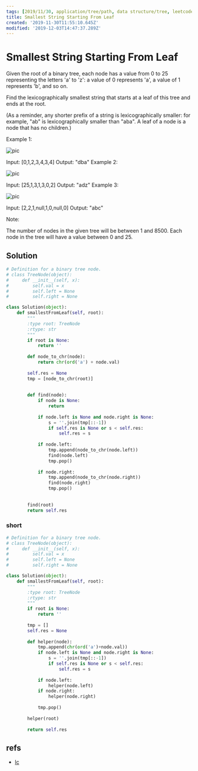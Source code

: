 ```yaml
---
tags: [2019/11/30, application/tree/path, data structure/tree, leetcode/988, method/recursion, method/traversal/dfs]
title: Smallest String Starting From Leaf
created: '2019-11-30T11:55:10.645Z'
modified: '2019-12-03T14:47:37.289Z'
---
```


# Smallest String Starting From Leaf

Given the root of a binary tree, each node has a value from 0 to 25 representing the letters 'a' to 'z': a value of 0 represents 'a', a value of 1 represents 'b', and so on.

Find the lexicographically smallest string that starts at a leaf of this tree and ends at the root.

(As a reminder, any shorter prefix of a string is lexicographically smaller: for example, "ab" is lexicographically smaller than "aba".  A leaf of a node is a node that has no children.)

 

Example 1:

![pic](https://assets.leetcode.com/uploads/2019/01/30/tree1.png)

Input: [0,1,2,3,4,3,4]
Output: "dba"
Example 2:

![pic](https://assets.leetcode.com/uploads/2019/01/30/tree2.png)

Input: [25,1,3,1,3,0,2]
Output: "adz"
Example 3:

![pic](https://assets.leetcode.com/uploads/2019/02/01/tree3.png)

Input: [2,2,1,null,1,0,null,0]
Output: "abc"
 

Note:

The number of nodes in the given tree will be between 1 and 8500.
Each node in the tree will have a value between 0 and 25.

## Solution

```python
# Definition for a binary tree node.
# class TreeNode(object):
#     def __init__(self, x):
#         self.val = x
#         self.left = None
#         self.right = None

class Solution(object):
    def smallestFromLeaf(self, root):
        """
        :type root: TreeNode
        :rtype: str
        """
        if root is None:
            return ''
        
        def node_to_chr(node):
            return chr(ord('a') + node.val)
            
        self.res = None
        tmp = [node_to_chr(root)]
        
        
        def find(node):
            if node is None:
                return
            
            if node.left is None and node.right is None:
                s = ''.join(tmp[::-1])
                if self.res is None or s < self.res:
                    self.res = s     
            
            if node.left:
                tmp.append(node_to_chr(node.left))
                find(node.left)
                tmp.pop()
            
            if node.right:
                tmp.append(node_to_chr(node.right))
                find(node.right)
                tmp.pop()
            
        
        find(root)
        return self.res
```

### short

```python
# Definition for a binary tree node.
# class TreeNode(object):
#     def __init__(self, x):
#         self.val = x
#         self.left = None
#         self.right = None

class Solution(object):
    def smallestFromLeaf(self, root):
        """
        :type root: TreeNode
        :rtype: str
        """
        if root is None:
            return ''
        
        tmp = []
        self.res = None
        
        def helper(node):          
            tmp.append(chr(ord('a')+node.val))
            if node.left is None and node.right is None:
                s = ''.join(tmp[::-1])
                if self.res is None or s < self.res:
                    self.res = s
            
            if node.left:
                helper(node.left)
            if node.right:
                helper(node.right)
            
            tmp.pop()                
 
        helper(root)
        
        return self.res
```

## refs

* [lc](https://leetcode.com/problems/smallest-string-starting-from-leaf/)
